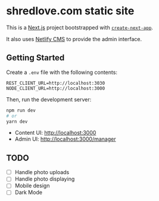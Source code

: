 # shredlove.com static site

This is a [Next.js](https://nextjs.org/) project bootstrapped with [`create-next-app`](https://github.com/vercel/next.js/tree/canary/packages/create-next-app).

It also uses [Netlify CMS](https://www.netlifycms.org/) to provide the admin interface.

## Getting Started

Create a `.env` file with the following contents:

```
REST_CLIENT_URL=http://localhost:3030
NODE_CLIENT_URL=http://localhost:3000
```

Then, run the development server:

```bash
npm run dev
# or
yarn dev
```

- Content UI: [http://localhost:3000](http://localhost:3000)
- Admin UI: [http://localhost:3000/manager](http://localhost:3000/manager)

## TODO

- [ ] Handle photo uploads
- [ ] Handle photo displaying
- [ ] Mobile design
- [ ] Dark Mode